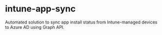 # intune-app-sync
Automated solution to sync app install status from Intune-managed devices to Azure AD using Graph API.
